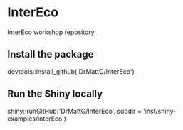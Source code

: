 # InterEco
InterEco workshop repository 

## Install the package

devtools::install_github('DrMattG/InterEco')

## Run the Shiny locally

shiny::runGitHub('DrMattG/InterEco', subdir = 'inst/shiny-examples/interEco')
